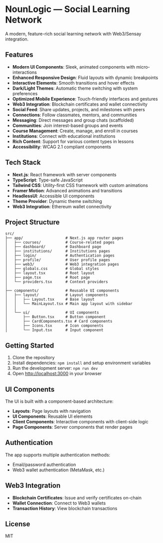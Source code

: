
# NounLogic — Social Learning Network

A modern, feature-rich social learning network with Web3/Sensay integration.

## Features

- **Modern UI Components**: Sleek, animated components with micro-interactions
- **Enhanced Responsive Design**: Fluid layouts with dynamic breakpoints
- **Interactive Elements**: Smooth transitions and hover effects
- **Dark/Light Themes**: Automatic theme switching with system preferences
- **Optimized Mobile Experience**: Touch-friendly interfaces and gestures
- **Web3 Integration**: Blockchain certificates and wallet connectivity
- **Social Feed**: Share updates, projects, and milestones with peers
- **Connections**: Follow classmates, mentors, and communities
- **Messaging**: Direct messages and group chats (scaffolded)
- **Communities**: Join interest-based groups and events
- **Course Management**: Create, manage, and enroll in courses
- **Institutions**: Connect with educational institutions
- **Rich Content**: Support for various content types in lessons
- **Accessibility**: WCAG 2.1 compliant components

## Tech Stack

- **Next.js**: React framework with server components
- **TypeScript**: Type-safe JavaScript
- **Tailwind CSS**: Utility-first CSS framework with custom animations
- **Framer Motion**: Advanced animations and transitions
- **HeadlessUI**: Accessible UI components
- **Theme Provider**: Dynamic theme switching
- **Web3 Integration**: Ethereum wallet connectivity

## Project Structure

```
src/
├── app/                   # Next.js app router pages
│   ├── courses/           # Course-related pages
│   ├── dashboard/         # Dashboard page
│   ├── institutions/      # Institutions pages
│   ├── login/             # Authentication pages
│   ├── profile/           # User profile pages
│   ├── web3/              # Web3 integration pages
│   ├── globals.css        # Global styles
│   ├── layout.tsx         # Root layout
│   ├── page.tsx           # Root page
│   └── providers.tsx      # Context providers
│
├── components/            # Reusable UI components
│   ├── layout/            # Layout components
│   │   ├── Layout.tsx     # Base layout
│   │   └── MainLayout.tsx # Main app layout with sidebar
│   │
│   └── ui/                # UI components
│       ├── Button.tsx     # Button component
│       ├── CardComponents.tsx # Card components
│       ├── Icons.tsx      # Icon components
│       └── Input.tsx      # Input component
```

## Getting Started

1. Clone the repository
2. Install dependencies: `npm install` and setup environment variables
3. Run the development server: `npm run dev`
4. Open [http://localhost:3000](http://localhost:3000) in your browser

## UI Components

The UI is built with a component-based architecture:

- **Layouts**: Page layouts with navigation
- **UI Components**: Reusable UI elements
- **Client Components**: Interactive components with client-side logic
- **Page Components**: Server components that render pages

## Authentication

The app supports multiple authentication methods:

- Email/password authentication
- Web3 wallet authentication (MetaMask, etc.)

## Web3 Integration

- **Blockchain Certificates**: Issue and verify certificates on-chain
- **Wallet Connection**: Connect to Web3 wallets
- **Transaction History**: View blockchain transactions

## License

MIT
